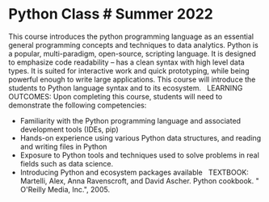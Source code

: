 # Python Class # Summer 2022
This course introduces the python programming language as an essential general programming concepts and techniques to data analytics. Python is a popular, multi-paradigm, open-source, scripting language. It is designed to emphasize code readability – has a clean syntax with high level data types. It is suited for interactive work and quick prototyping, while being powerful enough to write large applications. This course will introduce the students to Python language syntax and to its ecosystem.
 
LEARNING OUTCOMES:
Upon completing this course, students will need to demonstrate the following competencies:
* Familiarity with the Python programming language and associated development tools (IDEs, pip)
* Hands-on experience using various Python data structures, and reading and writing files in Python
* Exposure to Python tools and techniques used to solve problems in real fields such as data science.
* Introducing Python and ecosystem packages available
 
TEXTBOOK:
Martelli, Alex, Anna Ravenscroft, and David Ascher. Python cookbook. " O'Reilly Media, Inc.", 2005.
